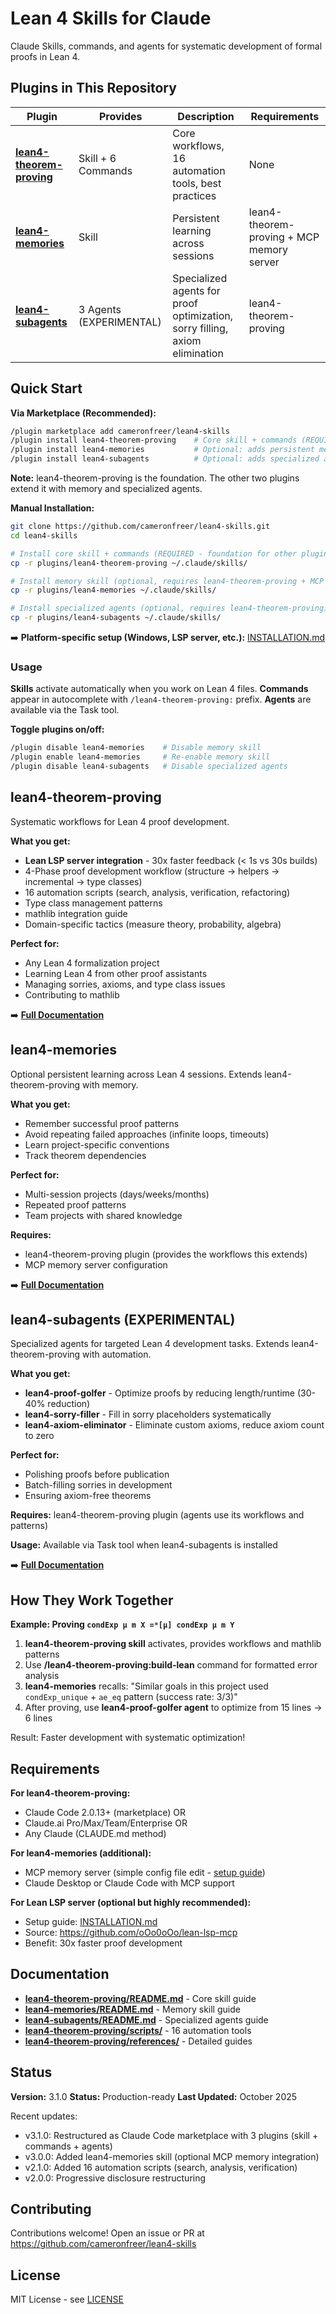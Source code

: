# Lean 4 Skills for Claude

Claude Skills, commands, and agents for systematic development of formal proofs in Lean 4.

## Plugins in This Repository

| Plugin | Provides | Description | Requirements |
|--------|----------|-------------|--------------|
| **[lean4-theorem-proving](plugins/lean4-theorem-proving/)** | Skill + 6 Commands | Core workflows, 16 automation tools, best practices | None |
| **[lean4-memories](plugins/lean4-memories/)** | Skill | Persistent learning across sessions | lean4-theorem-proving + MCP memory server |
| **[lean4-subagents](plugins/lean4-subagents/)** | 3 Agents (EXPERIMENTAL) | Specialized agents for proof optimization, sorry filling, axiom elimination | lean4-theorem-proving |

## Quick Start

**Via Marketplace (Recommended):**
```bash
/plugin marketplace add cameronfreer/lean4-skills
/plugin install lean4-theorem-proving    # Core skill + commands (REQUIRED)
/plugin install lean4-memories           # Optional: adds persistent memory (requires lean4-theorem-proving)
/plugin install lean4-subagents          # Optional: adds specialized agents (requires lean4-theorem-proving)
```

**Note:** lean4-theorem-proving is the foundation. The other two plugins extend it with memory and specialized agents.

**Manual Installation:**
```bash
git clone https://github.com/cameronfreer/lean4-skills.git
cd lean4-skills

# Install core skill + commands (REQUIRED - foundation for other plugins)
cp -r plugins/lean4-theorem-proving ~/.claude/skills/

# Install memory skill (optional, requires lean4-theorem-proving + MCP memory server)
cp -r plugins/lean4-memories ~/.claude/skills/

# Install specialized agents (optional, requires lean4-theorem-proving)
cp -r plugins/lean4-subagents ~/.claude/skills/
```

➡️ **Platform-specific setup (Windows, LSP server, etc.):** [INSTALLATION.md](INSTALLATION.md)

### Usage

**Skills** activate automatically when you work on Lean 4 files. **Commands** appear in autocomplete with `/lean4-theorem-proving:` prefix. **Agents** are available via the Task tool.

**Toggle plugins on/off:**
```bash
/plugin disable lean4-memories    # Disable memory skill
/plugin enable lean4-memories     # Re-enable memory skill
/plugin disable lean4-subagents   # Disable specialized agents
```

## lean4-theorem-proving

Systematic workflows for Lean 4 proof development.

**What you get:**
- **Lean LSP server integration** - 30x faster feedback (< 1s vs 30s builds)
- 4-Phase proof development workflow (structure → helpers → incremental → type classes)
- 16 automation scripts (search, analysis, verification, refactoring)
- Type class management patterns
- mathlib integration guide
- Domain-specific tactics (measure theory, probability, algebra)

**Perfect for:**
- Any Lean 4 formalization project
- Learning Lean 4 from other proof assistants
- Managing sorries, axioms, and type class issues
- Contributing to mathlib

➡️ **[Full Documentation](plugins/lean4-theorem-proving/README.md)**

## lean4-memories

Optional persistent learning across Lean 4 sessions. Extends lean4-theorem-proving with memory.

**What you get:**
- Remember successful proof patterns
- Avoid repeating failed approaches (infinite loops, timeouts)
- Learn project-specific conventions
- Track theorem dependencies

**Perfect for:**
- Multi-session projects (days/weeks/months)
- Repeated proof patterns
- Team projects with shared knowledge

**Requires:**
- lean4-theorem-proving plugin (provides the workflows this extends)
- MCP memory server configuration

➡️ **[Full Documentation](plugins/lean4-memories/README.md)**

## lean4-subagents (EXPERIMENTAL)

Specialized agents for targeted Lean 4 development tasks. Extends lean4-theorem-proving with automation.

**What you get:**
- **lean4-proof-golfer** - Optimize proofs by reducing length/runtime (30-40% reduction)
- **lean4-sorry-filler** - Fill in sorry placeholders systematically
- **lean4-axiom-eliminator** - Eliminate custom axioms, reduce axiom count to zero

**Perfect for:**
- Polishing proofs before publication
- Batch-filling sorries in development
- Ensuring axiom-free theorems

**Requires:** lean4-theorem-proving plugin (agents use its workflows and patterns)

**Usage:** Available via Task tool when lean4-subagents is installed

➡️ **[Full Documentation](plugins/lean4-subagents/README.md)**

## How They Work Together

**Example: Proving `condExp μ m X =ᵐ[μ] condExp μ m Y`**

1. **lean4-theorem-proving skill** activates, provides workflows and mathlib patterns
2. Use **/lean4-theorem-proving:build-lean** command for formatted error analysis
3. **lean4-memories** recalls: "Similar goals in this project used `condExp_unique` + `ae_eq` pattern (success rate: 3/3)"
4. After proving, use **lean4-proof-golfer agent** to optimize from 15 lines → 6 lines

Result: Faster development with systematic optimization!

## Requirements

**For lean4-theorem-proving:**
- Claude Code 2.0.13+ (marketplace) OR
- Claude.ai Pro/Max/Team/Enterprise OR
- Any Claude (CLAUDE.md method)

**For lean4-memories (additional):**
- MCP memory server (simple config file edit - [setup guide](lean4-memories/README.md#installation))
- Claude Desktop or Claude Code with MCP support

**For Lean LSP server (optional but highly recommended):**
- Setup guide: [INSTALLATION.md](INSTALLATION.md#lean-lsp-server)
- Source: https://github.com/oOo0oOo/lean-lsp-mcp
- Benefit: 30x faster proof development

## Documentation

- **[lean4-theorem-proving/README.md](plugins/lean4-theorem-proving/README.md)** - Core skill guide
- **[lean4-memories/README.md](plugins/lean4-memories/README.md)** - Memory skill guide
- **[lean4-subagents/README.md](plugins/lean4-subagents/README.md)** - Specialized agents guide
- **[lean4-theorem-proving/scripts/](plugins/lean4-theorem-proving/scripts/)** - 16 automation tools
- **[lean4-theorem-proving/references/](plugins/lean4-theorem-proving/references/)** - Detailed guides

## Status

**Version:** 3.1.0
**Status:** Production-ready
**Last Updated:** October 2025

Recent updates:
- v3.1.0: Restructured as Claude Code marketplace with 3 plugins (skill + commands + agents)
- v3.0.0: Added lean4-memories skill (optional MCP memory integration)
- v2.1.0: Added 16 automation scripts (search, analysis, verification)
- v2.0.0: Progressive disclosure restructuring

## Contributing

Contributions welcome! Open an issue or PR at https://github.com/cameronfreer/lean4-skills

## License

MIT License - see [LICENSE](LICENSE)
